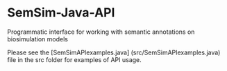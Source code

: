 # SemSim-Java-API
Programmatic interface for working with semantic annotations on biosimulation models

Please see the [SemSimAPIexamples.java] (src/SemSimAPIexamples.java) file in the src folder for examples of API usage.
